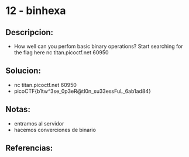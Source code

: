 # 12 - binhexa

## Descripcion:
* How well can you perfom basic binary operations?
Start searching for the flag here nc titan.picoctf.net 60950

## Solucion:
* nc titan.picoctf.net 60950
* picoCTF{b1tw^3se_0p3eR@tI0n_su33essFuL_6ab1ad84}

## Notas:
* entramos al servidor
* hacemos converciones de binario

## Referencias: